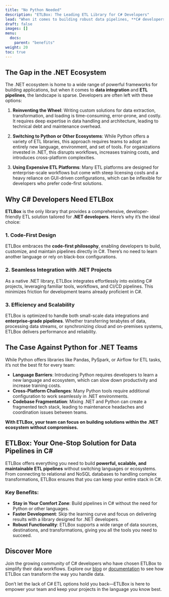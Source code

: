 ```yaml
---
title: "No Python Needed"
description: "ETLBox: The Leading ETL Library for C# Developers"
lead: "When it comes to building robust data pipelines, **C# developers** often face a challenging decision. While there are many tools and libraries in other ecosystems, like Python, the options for .NET are surprisingly limited. That’s where ETLBox stands out."
draft: false
images: []
menu:
  docs:
    parent: "benefits"
weight: 20
toc: true
---
```


## The Gap in the .NET Ecosystem

The .NET ecosystem is home to a wide range of powerful frameworks for building applications, but when it comes to **data integration** and **ETL pipelines**, the landscape is sparse. Developers are often left with these options:

1. **Reinventing the Wheel**: Writing custom solutions for data extraction, transformation, and loading is time-consuming, error-prone, and costly. It requires deep expertise in data handling and architecture, leading to technical debt and maintenance overhead.

2. **Switching to Python or Other Ecosystems**: While Python offers a variety of ETL libraries, this approach requires teams to adopt an entirely new language, environment, and set of tools. For organizations invested in .NET, this disrupts workflows, increases training costs, and introduces cross-platform complexities.

3. **Using Expensive ETL Platforms**: Many ETL platforms are designed for enterprise-scale workflows but come with steep licensing costs and a heavy reliance on GUI-driven configurations, which can be inflexible for developers who prefer code-first solutions.

## Why C# Developers Need ETLBox

**ETLBox** is the only library that provides a comprehensive, developer-friendly ETL solution tailored for **.NET developers**. Here’s why it’s the ideal choice:

### 1. **Code-First Design**

ETLBox embraces the **code-first philosophy**, enabling developers to build, customize, and maintain pipelines directly in C#. There’s no need to learn another language or rely on black-box configurations.

### 2. **Seamless Integration with .NET Projects**

As a native .NET library, ETLBox integrates effortlessly into existing C# projects, leveraging familiar tools, workflows, and CI/CD pipelines. This minimizes friction for development teams already proficient in C#.

### 3. **Efficiency and Scalability**

ETLBox is optimized to handle both small-scale data integrations and **enterprise-grade pipelines**. Whether transferring terabytes of data, processing data streams, or synchronizing cloud and on-premises systems, ETLBox delivers performance and reliability.

## The Case Against Python for .NET Teams

While Python offers libraries like Pandas, PySpark, or Airflow for ETL tasks, it’s not the best fit for every team:

- **Language Barriers**: Introducing Python requires developers to learn a new language and ecosystem, which can slow down productivity and increase training costs.
- **Cross-Platform Challenges**: Many Python tools require additional configuration to work seamlessly in .NET environments.
- **Codebase Fragmentation**: Mixing .NET and Python can create a fragmented tech stack, leading to maintenance headaches and coordination issues between teams.

**With ETLBox, your team can focus on building solutions within the .NET ecosystem without compromises.**

## ETLBox: Your One-Stop Solution for Data Pipelines in C#

ETLBox offers everything you need to build **powerful, scalable, and maintainable ETL pipelines** without switching languages or ecosystems. From connecting to relational and NoSQL databases to handling complex transformations, ETLBox ensures that you can keep your entire stack in C#.

### Key Benefits:

- **Stay in Your Comfort Zone**: Build pipelines in C# without the need for Python or other languages.
- **Faster Development**: Skip the learning curve and focus on delivering results with a library designed for .NET developers.
- **Robust Functionality**: ETLBox supports a wide range of data sources, destinations, and transformations, giving you all the tools you need to succeed.


## Discover More

Join the growing community of C# developers who have chosen ETLBox to simplify their data workflows. Explore our [blog](https://www.etlbox.net/blog) or [documentation](https://www.etlbox.net/docs) to see how ETLBox can transform the way you handle data.

Don’t let the lack of C# ETL options hold you back—ETLBox is here to empower your team and keep your projects in the language you know best.
